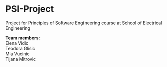 # PSI-Project
Project for Principles of Software Engineering course at School of Electrical Engineering

<b>Team members:</b><br>
Elena Vidic<br>
Teodora Glisic<br>
Mia Vucinic<br>
Tijana Mitrovic<br>

